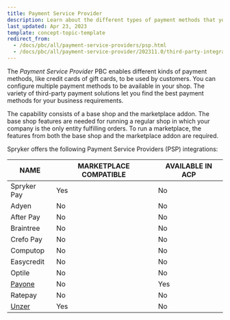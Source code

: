 ```yaml
---
title: Payment Service Provider
description: Learn about the different types of payment methods that you can configure for your store using the Spryker Payment Service Provider module.
last_updated: Apr 23, 2023
template: concept-topic-template
redirect_from:
  - /docs/pbc/all/payment-service-providers/psp.html
  - /docs/pbc/all/payment-service-provider/202311.0/third-party-integrations/payment-service-provider-integrations.html
---
```


The *Payment Service Provider* PBC enables different kinds of payment methods, like credit cards of gift cards, to be used by customers. You can configure multiple payment methods to be available in your shop. The variety of third-party payment solutions let you find the best payment methods for your business requirements.

The capability consists of a base shop and the marketplace addon. The base shop features are needed for running a regular shop in which your company is the only entity fulfilling orders. To run a marketplace, the features from both the base shop and the marketplace addon are required.

Spryker offers the following Payment Service Providers (PSP) integrations:

| NAME | MARKETPLACE COMPATIBLE | AVAILABLE IN ACP |
| --- | --- | --- |
| Spryker Pay | Yes | No |
| Adyen | No | No |
| After Pay | No | No |
| Braintree | No | No |
| Crefo Pay | No | No |
| Computop | No | No |
| Easycredit | No | No |
| Optile | No | No |
| [Payone](/docs/pbc/all/payment-service-provider/{{page.version}}/base-shop/third-party-integrations/payone/app-composition-platform-integration/payone-acp-app.html) | No | Yes |
| Ratepay | No | No |
| [Unzer](/docs/pbc/all/payment-service-provider/{{page.version}}/base-shop/third-party-integrations/unzer/unzer.html) | Yes | No |

